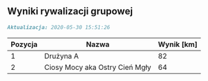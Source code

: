 ## Wyniki rywalizacji grupowej

```markdown
Aktualizacja: 2020-05-30 15:51:26
```

Pozycja | Nazwa | Wynik [km] |
------------ | -------------  | -------------
 1 |Drużyna A | 82 
 2 |Ciosy Mocy aka Ostry Cień Mgły | 64
